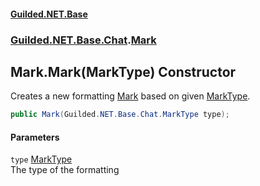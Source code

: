 
#### [Guilded.NET.Base](index 'index')
### [Guilded.NET.Base.Chat](index#Guilded_NET_Base_Chat 'Guilded.NET.Base.Chat').[Mark](Mark 'Guilded.NET.Base.Chat.Mark')
## Mark.Mark(MarkType) Constructor
Creates a new formatting [Mark](Mark 'Guilded.NET.Base.Chat.Mark') based on given [MarkType](MarkType 'Guilded.NET.Base.Chat.MarkType').  
```csharp
public Mark(Guilded.NET.Base.Chat.MarkType type);
```

#### Parameters
<a name='Guilded_NET_Base_Chat_Mark_Mark(Guilded_NET_Base_Chat_MarkType)_type'></a>
`type` [MarkType](MarkType 'Guilded.NET.Base.Chat.MarkType')  
The type of the formatting
  
